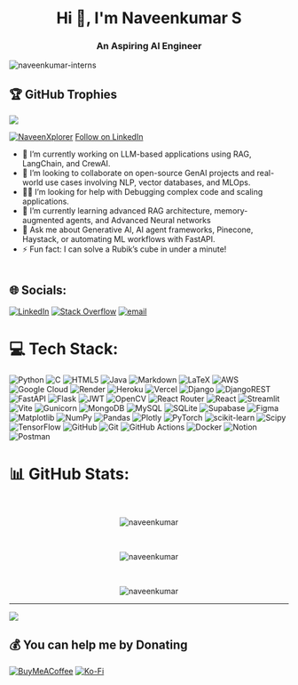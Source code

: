 <h1 align="center">Hi 👋, I'm Naveenkumar S</h1>
<h3 align="center">An Aspiring AI Engineer</h3>



<p align="left"> <img src="https://komarev.com/ghpvc/?username=naveenkumar-interns&label=Profile%20views&color=0e75b6&style=flat" alt="naveenkumar-interns" /> </p>

## 🏆 GitHub Trophies
![](https://github-profile-trophy.vercel.app/?username=naveenkumar-interns&theme=radical&no-frame=false&no-bg=true&margin-w=4)


<p> <a href="https://x.com/NaveenXplorer" target="blank"><img src="https://img.shields.io/twitter/follow/NaveenXplorer?logo=twitter&style=for-the-badge" alt="NaveenXplorer" /></a>  <a class="libutton" href="https://www.linkedin.com/comm/mynetwork/discovery-see-all?usecase=PEOPLE_FOLLOWS&followMember=-naveenkumar-s" target="_blank">Follow on LinkedIn</a>  </p>




- 🚀 I’m currently working on LLM-based applications using RAG, LangChain, and CrewAI.
- 🤝 I’m looking to collaborate on open-source GenAI projects and real-world use cases involving NLP, vector databases, and MLOps.
- 🙋‍♂️ I’m looking for help with Debugging complex code and scaling applications.
- 🌱 I’m currently learning advanced RAG architecture, memory-augmented agents, and Advanced Neural networks
- 💬 Ask me about Generative AI, AI agent frameworks, Pinecone, Haystack, or automating ML workflows with FastAPI.
- ⚡ Fun fact: I can solve a Rubik’s cube in under a minute!<br><br>


## 🌐 Socials:
[![LinkedIn](https://img.shields.io/badge/LinkedIn-%230077B5.svg?logo=linkedin&logoColor=white)](https://linkedin.com/in/-naveenkumar-s) [![Stack Overflow](https://img.shields.io/badge/-Stackoverflow-FE7A16?logo=stack-overflow&logoColor=white)](https://stackoverflow.com/users/30785703) [![email](https://img.shields.io/badge/Email-D14836?logo=gmail&logoColor=white)](mailto:naveenkumar.intern@gmail.com) 

# 💻 Tech Stack:
![Python](https://img.shields.io/badge/python-3670A0?style=for-the-badge&logo=python&logoColor=ffdd54) ![C](https://img.shields.io/badge/c-%2300599C.svg?style=for-the-badge&logo=c&logoColor=white) ![HTML5](https://img.shields.io/badge/html5-%23E34F26.svg?style=for-the-badge&logo=html5&logoColor=white) ![Java](https://img.shields.io/badge/java-%23ED8B00.svg?style=for-the-badge&logo=openjdk&logoColor=white) ![Markdown](https://img.shields.io/badge/markdown-%23000000.svg?style=for-the-badge&logo=markdown&logoColor=white) ![LaTeX](https://img.shields.io/badge/latex-%23008080.svg?style=for-the-badge&logo=latex&logoColor=white) ![AWS](https://img.shields.io/badge/AWS-%23FF9900.svg?style=for-the-badge&logo=amazon-aws&logoColor=white) ![Google Cloud](https://img.shields.io/badge/GoogleCloud-%234285F4.svg?style=for-the-badge&logo=google-cloud&logoColor=white) ![Render](https://img.shields.io/badge/Render-%46E3B7.svg?style=for-the-badge&logo=render&logoColor=white) ![Heroku](https://img.shields.io/badge/heroku-%23430098.svg?style=for-the-badge&logo=heroku&logoColor=white) ![Vercel](https://img.shields.io/badge/vercel-%23000000.svg?style=for-the-badge&logo=vercel&logoColor=white) ![Django](https://img.shields.io/badge/django-%23092E20.svg?style=for-the-badge&logo=django&logoColor=white) ![DjangoREST](https://img.shields.io/badge/DJANGO-REST-ff1709?style=for-the-badge&logo=django&logoColor=white&color=ff1709&labelColor=gray) ![FastAPI](https://img.shields.io/badge/FastAPI-005571?style=for-the-badge&logo=fastapi) ![Flask](https://img.shields.io/badge/flask-%23000.svg?style=for-the-badge&logo=flask&logoColor=white) ![JWT](https://img.shields.io/badge/JWT-black?style=for-the-badge&logo=JSON%20web%20tokens) ![OpenCV](https://img.shields.io/badge/opencv-%23white.svg?style=for-the-badge&logo=opencv&logoColor=white) ![React Router](https://img.shields.io/badge/React_Router-CA4245?style=for-the-badge&logo=react-router&logoColor=white) ![React](https://img.shields.io/badge/react-%2320232a.svg?style=for-the-badge&logo=react&logoColor=%2361DAFB) ![Streamlit](https://img.shields.io/badge/Streamlit-%23FE4B4B.svg?style=for-the-badge&logo=streamlit&logoColor=white) ![Vite](https://img.shields.io/badge/vite-%23646CFF.svg?style=for-the-badge&logo=vite&logoColor=white) ![Gunicorn](https://img.shields.io/badge/gunicorn-%298729.svg?style=for-the-badge&logo=gunicorn&logoColor=white) ![MongoDB](https://img.shields.io/badge/MongoDB-%234ea94b.svg?style=for-the-badge&logo=mongodb&logoColor=white) ![MySQL](https://img.shields.io/badge/mysql-4479A1.svg?style=for-the-badge&logo=mysql&logoColor=white) ![SQLite](https://img.shields.io/badge/sqlite-%2307405e.svg?style=for-the-badge&logo=sqlite&logoColor=white) ![Supabase](https://img.shields.io/badge/Supabase-3ECF8E?style=for-the-badge&logo=supabase&logoColor=white) ![Figma](https://img.shields.io/badge/figma-%23F24E1E.svg?style=for-the-badge&logo=figma&logoColor=white) ![Matplotlib](https://img.shields.io/badge/Matplotlib-%23ffffff.svg?style=for-the-badge&logo=Matplotlib&logoColor=black) ![NumPy](https://img.shields.io/badge/numpy-%23013243.svg?style=for-the-badge&logo=numpy&logoColor=white) ![Pandas](https://img.shields.io/badge/pandas-%23150458.svg?style=for-the-badge&logo=pandas&logoColor=white) ![Plotly](https://img.shields.io/badge/Plotly-%233F4F75.svg?style=for-the-badge&logo=plotly&logoColor=white) ![PyTorch](https://img.shields.io/badge/PyTorch-%23EE4C2C.svg?style=for-the-badge&logo=PyTorch&logoColor=white) ![scikit-learn](https://img.shields.io/badge/scikit--learn-%23F7931E.svg?style=for-the-badge&logo=scikit-learn&logoColor=white) ![Scipy](https://img.shields.io/badge/SciPy-%230C55A5.svg?style=for-the-badge&logo=scipy&logoColor=%white) ![TensorFlow](https://img.shields.io/badge/TensorFlow-%23FF6F00.svg?style=for-the-badge&logo=TensorFlow&logoColor=white) ![GitHub](https://img.shields.io/badge/github-%23121011.svg?style=for-the-badge&logo=github&logoColor=white) ![Git](https://img.shields.io/badge/git-%23F05033.svg?style=for-the-badge&logo=git&logoColor=white) ![GitHub Actions](https://img.shields.io/badge/github%20actions-%232671E5.svg?style=for-the-badge&logo=githubactions&logoColor=white) ![Docker](https://img.shields.io/badge/docker-%230db7ed.svg?style=for-the-badge&logo=docker&logoColor=white) ![Notion](https://img.shields.io/badge/Notion-%23000000.svg?style=for-the-badge&logo=notion&logoColor=white) ![Postman](https://img.shields.io/badge/Postman-FF6C37?style=for-the-badge&logo=postman&logoColor=white)


# 📊 GitHub Stats:

<br/>
<p align="center"><img src="https://nirzak-streak-stats.vercel.app/?user=naveenkumar-interns&theme=dark&hide_border=false" alt="naveenkumar" /></p><br/>
<p align="center"><img src="https://github-readme-stats.vercel.app/api?username=naveenkumar-interns&theme=dark&hide_border=false&include_all_commits=false&count_private=false" alt="naveenkumar" /></p><br/>
<p align="center"><img src="https://github-readme-stats.vercel.app/api/top-langs/?username=naveenkumar-interns&theme=dark&hide_border=false&include_all_commits=false&count_private=false&layout=compact" alt="naveenkumar" /></p>


---
[![](https://visitcount.itsvg.in/api?id=naveenkumar-interns&icon=0&color=13)](https://visitcount.itsvg.in)

  ## 💰 You can help me by Donating
  [![BuyMeACoffee](https://img.shields.io/badge/Buy%20Me%20a%20Coffee-ffdd00?style=for-the-badge&logo=buy-me-a-coffee&logoColor=black)](https://buymeacoffee.com/naveenkumar_s) [![Ko-Fi](https://img.shields.io/badge/Ko--fi-F16061?style=for-the-badge&logo=ko-fi&logoColor=white)](https://ko-fi.com/naveenkumar_s) 

  
<!-- Proudly created with GPRM ( https://gprm.itsvg.in ) -->
